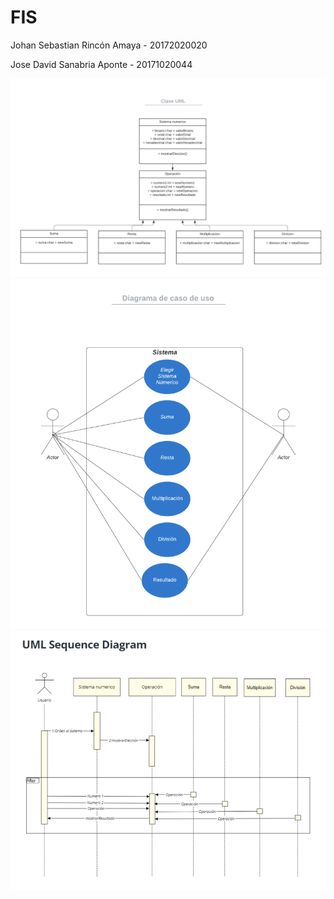 # FIS
<p>Johan Sebastian Rincón Amaya - 20172020020 </p>
<p>Jose David Sanabria Aponte - 20171020044</p>
<p align="center">
  <img src="CDClase.png" width="800" title="CDclase">
  <img src="CDCasodeUso.png" width="800" title="CDCasodeUso">
  <img src="CDSecuencia.png" width="800" title="CDSecuencia">
</p>

